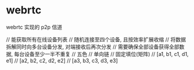 # webrtc
webrtc 实现的 p2p 信道

// 能获取所有在线设备列表
// 随机连接至四个设备, 且按效率扩展收缩
// 将数据拆解同时向多台设备分发, 对端接收后再次分发
// 需要确保全部设备获得全部数据, 每台设备至少一半不重复
// 五色
// 单向链
// 固定填位(矩阵)
// [a1, b1, c1, d1, e1]
//         [a2, b2, c2, d2, e2]
//                 [a3, b3, c3, d3, e3]
